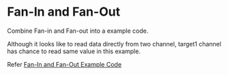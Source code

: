 # Fan-In and Fan-Out


Combine Fan-in and Fan-out into a example code.

Although it looks like to read data directly from two channel, target1 channel has chance to read same value in this example.

Refer [Fan-In and Fan-Out Example Code](./main.go)